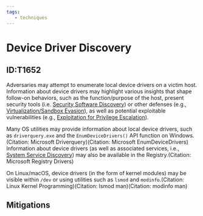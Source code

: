 ```yaml
---
tags:
   - techniques
---
```

# Device Driver Discovery
## ID:T1652
Adversaries may attempt to enumerate local device drivers on a victim host. Information about device drivers may highlight various insights that shape follow-on behaviors, such as the function/purpose of the host, present security tools (i.e. [Security Software Discovery](/mitre/techniques/T1518/001)) or other defenses (e.g., [Virtualization/Sandbox Evasion](/mitre/techniques/T1497)), as well as potential exploitable vulnerabilities (e.g., [Exploitation for Privilege Escalation](/mitre/techniques/T1068)).

Many OS utilities may provide information about local device drivers, such as `driverquery.exe` and the `EnumDeviceDrivers()` API function on Windows.(Citation: Microsoft Driverquery)(Citation: Microsoft EnumDeviceDrivers) Information about device drivers (as well as associated services, i.e., [System Service Discovery](/mitre/techniques/T1007)) may also be available in the Registry.(Citation: Microsoft Registry Drivers)

On Linux/macOS, device drivers (in the form of kernel modules) may be visible within `/dev` or using utilities such as `lsmod` and `modinfo`.(Citation: Linux Kernel Programming)(Citation: lsmod man)(Citation: modinfo man)
## Mitigations
